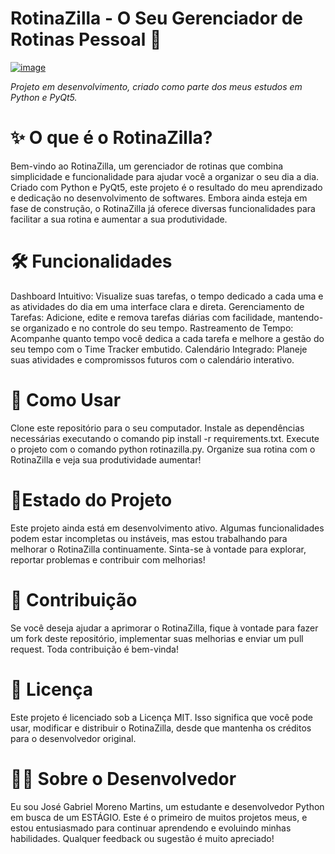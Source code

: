 <h1>RotinaZilla - O Seu Gerenciador de Rotinas Pessoal 🦖</h1>

<a href="https://ibb.co/kyVMXcj"><img src="https://i.ibb.co/PYstgCK/image.png" alt="image" border="0"></a>

<em>Projeto em desenvolvimento, criado como parte dos meus estudos em Python e PyQt5.</em>
<h1>✨ O que é o RotinaZilla?</h1>

Bem-vindo ao RotinaZilla, um gerenciador de rotinas que combina simplicidade e funcionalidade para ajudar você a organizar o seu dia a dia. Criado com Python e PyQt5, este projeto é o resultado do meu aprendizado e dedicação no desenvolvimento de softwares. Embora ainda esteja em fase de construção, o RotinaZilla já oferece diversas funcionalidades para facilitar a sua rotina e aumentar a sua produtividade.
<h1>🛠️ Funcionalidades</h1>

   <p>Dashboard Intuitivo: Visualize suas tarefas, o tempo dedicado a cada uma e as atividades do dia em uma interface clara e direta.
   Gerenciamento de Tarefas: Adicione, edite e remova tarefas diárias com facilidade, mantendo-se organizado e no controle do seu tempo.
   Rastreamento de Tempo: Acompanhe quanto tempo você dedica a cada tarefa e melhore a gestão do seu tempo com o Time Tracker embutido.
   Calendário Integrado: Planeje suas atividades e compromissos futuros com o calendário interativo.

<h1>🚀 Como Usar</h1>

  <p>Clone este repositório para o seu computador.
   Instale as dependências necessárias executando o comando pip install -r requirements.txt.
   Execute o projeto com o comando python rotinazilla.py.
   Organize sua rotina com o RotinaZilla e veja sua produtividade aumentar!</p>

 <h1>🔄Estado do Projeto</h1>

Este projeto ainda está em desenvolvimento ativo. Algumas funcionalidades podem estar incompletas ou instáveis, mas estou trabalhando para melhorar o RotinaZilla continuamente. Sinta-se à vontade para explorar, reportar problemas e contribuir com melhorias!
<h1>🤝 Contribuição</h1>

Se você deseja ajudar a aprimorar o RotinaZilla, fique à vontade para fazer um fork deste repositório, implementar suas melhorias e enviar um pull request. Toda contribuição é bem-vinda!
<h1>📄 Licença</h1>

Este projeto é licenciado sob a Licença MIT. Isso significa que você pode usar, modificar e distribuir o RotinaZilla, desde que mantenha os créditos para o desenvolvedor original.
<h1>👨‍💻 Sobre o Desenvolvedor</h1>

Eu sou José Gabriel Moreno Martins, um estudante e desenvolvedor Python em busca de um ESTÁGIO. Este é o primeiro de muitos projetos meus, e estou entusiasmado para continuar aprendendo e evoluindo minhas habilidades. Qualquer feedback ou sugestão é muito apreciado!
